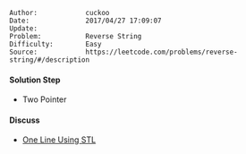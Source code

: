 
    Author:            cuckoo
    Date:              2017/04/27 17:09:07
    Update:            
    Problem:           Reverse String
    Difficulty:        Easy
    Source:            https://leetcode.com/problems/reverse-string/#/description

#### Solution Step
 - Two Pointer

#### Discuss
 - [One Line Using STL](https://discuss.leetcode.com/topic/43373/one-line-c-code-with-help-of-stl)
